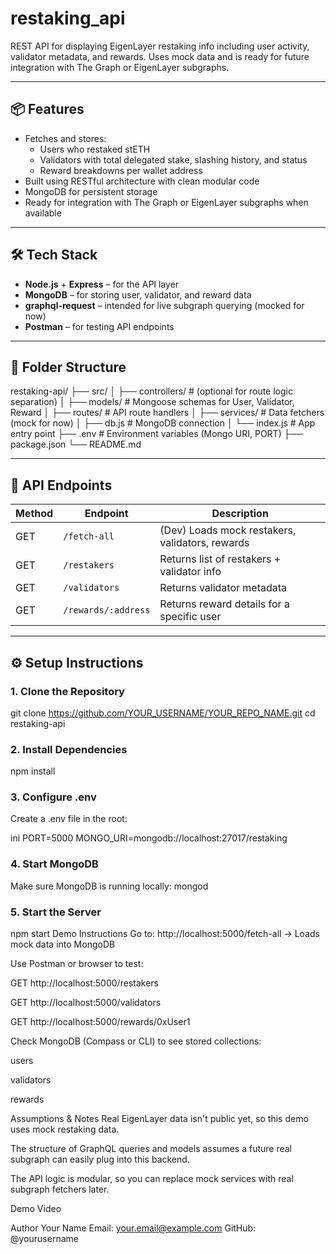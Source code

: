 # restaking_api

REST API for displaying EigenLayer restaking info including user activity, validator metadata, and rewards. Uses mock data and is ready for future integration with The Graph or EigenLayer subgraphs.

---

## 📦 Features

- Fetches and stores:
  - Users who restaked stETH
  - Validators with total delegated stake, slashing history, and status
  - Reward breakdowns per wallet address
- Built using RESTful architecture with clean modular code
- MongoDB for persistent storage
- Ready for integration with The Graph or EigenLayer subgraphs when available

---

## 🛠️ Tech Stack

- **Node.js** + **Express** – for the API layer
- **MongoDB** – for storing user, validator, and reward data
- **graphql-request** – intended for live subgraph querying (mocked for now)
- **Postman** – for testing API endpoints

---

## 📁 Folder Structure

restaking-api/
├── src/
│ ├── controllers/ # (optional for route logic separation)
│ ├── models/ # Mongoose schemas for User, Validator, Reward
│ ├── routes/ # API route handlers
│ ├── services/ # Data fetchers (mock for now)
│ ├── db.js # MongoDB connection
│ └── index.js # App entry point
├── .env # Environment variables (Mongo URI, PORT)
├── package.json
└── README.md

---

## 🔌 API Endpoints

| Method | Endpoint            | Description                                     |
| ------ | ------------------- | ----------------------------------------------- |
| GET    | `/fetch-all`        | (Dev) Loads mock restakers, validators, rewards |
| GET    | `/restakers`        | Returns list of restakers + validator info      |
| GET    | `/validators`       | Returns validator metadata                      |
| GET    | `/rewards/:address` | Returns reward details for a specific user      |

---

## ⚙️ Setup Instructions

### 1. Clone the Repository

git clone https://github.com/YOUR_USERNAME/YOUR_REPO_NAME.git
cd restaking-api

### 2. Install Dependencies

npm install

### 3. Configure .env

Create a .env file in the root:

ini
PORT=5000
MONGO_URI=mongodb://localhost:27017/restaking

### 4. Start MongoDB

Make sure MongoDB is running locally:
mongod

### 5. Start the Server

npm start
Demo Instructions
Go to: http://localhost:5000/fetch-all
→ Loads mock data into MongoDB

Use Postman or browser to test:

GET http://localhost:5000/restakers

GET http://localhost:5000/validators

GET http://localhost:5000/rewards/0xUser1

Check MongoDB (Compass or CLI) to see stored collections:

users

validators

rewards

Assumptions & Notes
Real EigenLayer data isn't public yet, so this demo uses mock restaking data.

The structure of GraphQL queries and models assumes a future real subgraph can easily plug into this backend.

The API logic is modular, so you can replace mock services with real subgraph fetchers later.

Demo Video

Author
Your Name
Email: your.email@example.com
GitHub: @yourusername
